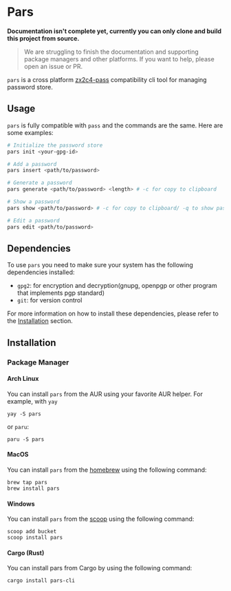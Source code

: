 # Pars

**Documentation isn't complete yet, currently you can only clone and build this project from source.**

>We are struggling to finish the documentation and supporting package managers and other platforms. If you want to help, please open an issue or PR.

`pars` is a cross platform [zx2c4-pass](https://www.passwordstore.org/) compatibility cli tool for managing password store.

## Usage

`pars` is fully compatible with `pass` and the commands are the same. Here are some examples:

```sh
# Initialize the password store
pars init <your-gpg-id>

# Add a password
pars insert <path/to/password>

# Generate a password
pars generate <path/to/password> <length> # -c for copy to clipboard

# Show a password
pars show <path/to/password> # -c for copy to clipboard/ -q to show password's qr code

# Edit a password
pars edit <path/to/password>
```

## Dependencies

To use `pars` you need to make sure your system has the following dependencies installed:

- `gpg2`: for encryption and decryption(gnupg, openpgp or other program that implements pgp standard)
- `git`: for version control

For more information on how to install these dependencies, please refer to the [Installation](#installation) section.

## Installation

### Package Manager

#### Arch Linux

You can install `pars` from the AUR using your favorite AUR helper. For example, with `yay`

```shell
yay -S pars
```

or `paru`:

```shell
paru -S pars
```

#### MacOS

You can install `pars` from the [homebrew](https://brew.sh/) using the following command:

```shell
brew tap pars
brew install pars
```
<!--todo-->

#### Windows

You can install `pars` from the [scoop](https://scoop.sh/) using the following command:

```shell
scoop add bucket
scoop install pars
```

#### Cargo (Rust)

You can install pars from Cargo by using the following command:

```shell
cargo install pars-cli
```

